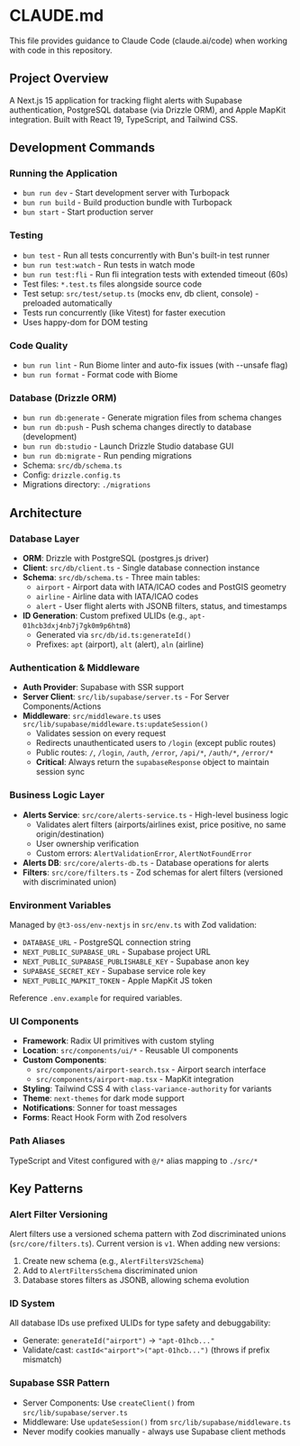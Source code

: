 # CLAUDE.md

This file provides guidance to Claude Code (claude.ai/code) when working with code in this repository.

## Project Overview

A Next.js 15 application for tracking flight alerts with Supabase authentication, PostgreSQL database (via Drizzle ORM), and Apple MapKit integration. Built with React 19, TypeScript, and Tailwind CSS.

## Development Commands

### Running the Application

* `bun run dev` - Start development server with Turbopack
* `bun run build` - Build production bundle with Turbopack
* `bun start` - Start production server

### Testing

* `bun test` - Run all tests concurrently with Bun's built-in test runner
* `bun run test:watch` - Run tests in watch mode
* `bun run test:fli` - Run fli integration tests with extended timeout (60s)
* Test files: `*.test.ts` files alongside source code
* Test setup: `src/test/setup.ts` (mocks env, db client, console) - preloaded automatically
* Tests run concurrently (like Vitest) for faster execution
* Uses happy-dom for DOM testing

### Code Quality

* `bun run lint` - Run Biome linter and auto-fix issues (with --unsafe flag)
* `bun run format` - Format code with Biome

### Database (Drizzle ORM)

* `bun run db:generate` - Generate migration files from schema changes
* `bun run db:push` - Push schema changes directly to database (development)
* `bun run db:studio` - Launch Drizzle Studio database GUI
* `bun run db:migrate` - Run pending migrations
* Schema: `src/db/schema.ts`
* Config: `drizzle.config.ts`
* Migrations directory: `./migrations`

## Architecture

### Database Layer

* **ORM**: Drizzle with PostgreSQL (postgres.js driver)
* **Client**: `src/db/client.ts` - Single database connection instance
* **Schema**: `src/db/schema.ts` - Three main tables:
  * `airport` - Airport data with IATA/ICAO codes and PostGIS geometry
  * `airline` - Airline data with IATA/ICAO codes
  * `alert` - User flight alerts with JSONB filters, status, and timestamps
* **ID Generation**: Custom prefixed ULIDs (e.g., `apt-01hcb3dxj4nb7j7gk0m9p6htm8`)
  * Generated via `src/db/id.ts:generateId()`
  * Prefixes: `apt` (airport), `alt` (alert), `aln` (airline)

### Authentication & Middleware

* **Auth Provider**: Supabase with SSR support
* **Server Client**: `src/lib/supabase/server.ts` - For Server Components/Actions
* **Middleware**: `src/middleware.ts` uses `src/lib/supabase/middleware.ts:updateSession()`
  * Validates session on every request
  * Redirects unauthenticated users to `/login` (except public routes)
  * Public routes: `/`, `/login`, `/auth`, `/error`, `/api/*`, `/auth/*`, `/error/*`
  * **Critical**: Always return the `supabaseResponse` object to maintain session sync

### Business Logic Layer

* **Alerts Service**: `src/core/alerts-service.ts` - High-level business logic
  * Validates alert filters (airports/airlines exist, price positive, no same origin/destination)
  * User ownership verification
  * Custom errors: `AlertValidationError`, `AlertNotFoundError`
* **Alerts DB**: `src/core/alerts-db.ts` - Database operations for alerts
* **Filters**: `src/core/filters.ts` - Zod schemas for alert filters (versioned with discriminated union)

### Environment Variables

Managed by `@t3-oss/env-nextjs` in `src/env.ts` with Zod validation:

* `DATABASE_URL` - PostgreSQL connection string
* `NEXT_PUBLIC_SUPABASE_URL` - Supabase project URL
* `NEXT_PUBLIC_SUPABASE_PUBLISHABLE_KEY` - Supabase anon key
* `SUPABASE_SECRET_KEY` - Supabase service role key
* `NEXT_PUBLIC_MAPKIT_TOKEN` - Apple MapKit JS token

Reference `.env.example` for required variables.

### UI Components

* **Framework**: Radix UI primitives with custom styling
* **Location**: `src/components/ui/*` - Reusable UI components
* **Custom Components**:
  * `src/components/airport-search.tsx` - Airport search interface
  * `src/components/airport-map.tsx` - MapKit integration
* **Styling**: Tailwind CSS 4 with `class-variance-authority` for variants
* **Theme**: `next-themes` for dark mode support
* **Notifications**: Sonner for toast messages
* **Forms**: React Hook Form with Zod resolvers

### Path Aliases

TypeScript and Vitest configured with `@/*` alias mapping to `./src/*`

## Key Patterns

### Alert Filter Versioning

Alert filters use a versioned schema pattern with Zod discriminated unions (`src/core/filters.ts`). Current version is `v1`. When adding new versions:

1. Create new schema (e.g., `AlertFiltersV2Schema`)
2. Add to `AlertFiltersSchema` discriminated union
3. Database stores filters as JSONB, allowing schema evolution

### ID System

All database IDs use prefixed ULIDs for type safety and debuggability:

* Generate: `generateId("airport")` → `"apt-01hcb..."`
* Validate/cast: `castId<"airport">("apt-01hcb...")` (throws if prefix mismatch)

### Supabase SSR Pattern

* Server Components: Use `createClient()` from `src/lib/supabase/server.ts`
* Middleware: Use `updateSession()` from `src/lib/supabase/middleware.ts`
* Never modify cookies manually - always use Supabase client methods

